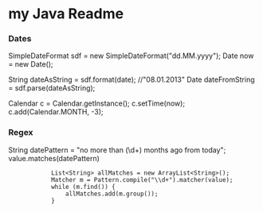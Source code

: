 # my Java Readme 

### Dates 
SimpleDateFormat sdf = new SimpleDateFormat("dd.MM.yyyy");
Date now = new Date();

String dateAsString = sdf.format(date); //"08.01.2013"
Date dateFromString = sdf.parse(dateAsString);

Calendar c = Calendar.getInstance(); 
c.setTime(now); 
c.add(Calendar.MONTH, -3);

### Regex

String datePattern = "no more than (\\d+) months ago from today";
            value.matches(datePattern)

                List<String> allMatches = new ArrayList<String>();
                Matcher m = Pattern.compile("\\d+").matcher(value);
                while (m.find()) {
                    allMatches.add(m.group());
                }
